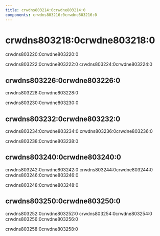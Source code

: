```yaml
---
title: crwdns803214:0crwdne803214:0
components: crwdns803216:0crwdne803216:0
---
```

# crwdns803218:0crwdne803218:0

<p class="description">crwdns803220:0crwdne803220:0</p>

crwdns803222:0crwdne803222:0 crwdns803224:0crwdne803224:0

## crwdns803226:0crwdne803226:0

crwdns803228:0crwdne803228:0

crwdns803230:0crwdne803230:0

## crwdns803232:0crwdne803232:0

crwdns803234:0crwdne803234:0 crwdns803236:0crwdne803236:0

crwdns803238:0crwdne803238:0

## crwdns803240:0crwdne803240:0

crwdns803242:0crwdne803242:0 crwdns803244:0crwdne803244:0 crwdns803246:0crwdne803246:0

crwdns803248:0crwdne803248:0

## crwdns803250:0crwdne803250:0

crwdns803252:0crwdne803252:0 crwdns803254:0crwdne803254:0 crwdns803256:0crwdne803256:0

crwdns803258:0crwdne803258:0